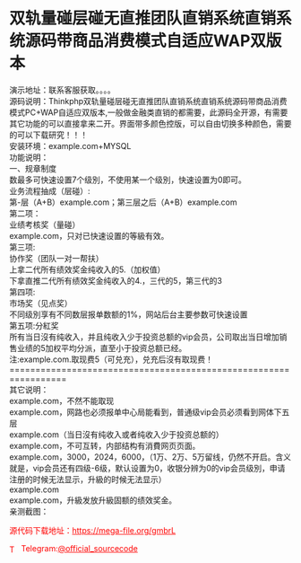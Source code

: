 # 双轨量碰层碰无直推团队直销系统直销系统源码带商品消费模式自适应WAP双版本

演示地址：联系客服获取。。。。<br>源码说明：Thinkphp双轨量碰层碰无直推团队直销系统直销系统源码带商品消费模式PC+WAP自适应双版本,一般做金融类直销的都需要，此源码全开源，有需要其它功能的可以直接拿来二开。界面带多颜色控版，可以自由切换多种颜色，需要的可以下载研究！！！<br>安装环境：example.com+MYSQL<br>功能说明：<br>一、规章制度<br>数最多可快速设置7个级別，不使用某一个级別，快速设置为0即可。<br>业务流程抽成（层碰）:<br>第-层（A+B）example.com；第三层之后（A+B）example.com<br>第二项：<br>业绩考核奖（量碰）<br>example.com，只对已快速设置的等級有效。<br>第三项:<br>协作奖（团队一对一帮扶）<br>上拿二代所有绩效奖金纯收入的5.（加权值）<br>下拿直推二代所有绩效奖金纯收入的4.，三代的5，第三代的3<br>第四项:<br>市场奖（见点奖）<br>不同级別享有不同数层报单数额的1%，网站后台主要参数可快速设置<br>第五项:分紅奖<br>所有当日沒有纯收入，并且纯收入少于投资总额的vip会员，公司取出当日增加销售业绩的5加权平均分派，直至小于投资总额已经。<br>注:example.com.取现费5（可兑充），兑充后沒有取现费！<br>=================================================================<br>其它说明：<br>example.com，不然不能取现<br>example.com，网路也必须报单中心局能看到，普通级vip会员必须看到网体下五层<br>example.com（当日沒有纯收入或者纯收入少于投资总额的）<br>example.com，不可互转，内部结构有消費网页页面。<br>example.com，3000，2024，6000，（1万、2万、5万留线，仍然不开启。含义就是，vip会员还有四级-6级，默认设置为0，收银分辨为0的vip会员级別，申请注册的时候无法显示，升級的时候无法显示）<br>example.com<br>example.com，升級发放升級固额的绩效奖金。<br>亲测截图：<br>


<p style="color: red;">源代码下载地址：<a href="https://mega-file.org/gmbrL" style="color: red;">https://mega-file.org/gmbrL</a></p><p style="color: red;"><img src="https://cdn-icons-png.flaticon.com/512/2111/2111646.png" alt="Telegram Icon" style="width: 16px; vertical-align: middle; margin-right: 5px;">Telegram:<a href="https://t.me/official_sourcecode" style="color: red;">@official_sourcecode</a></p>